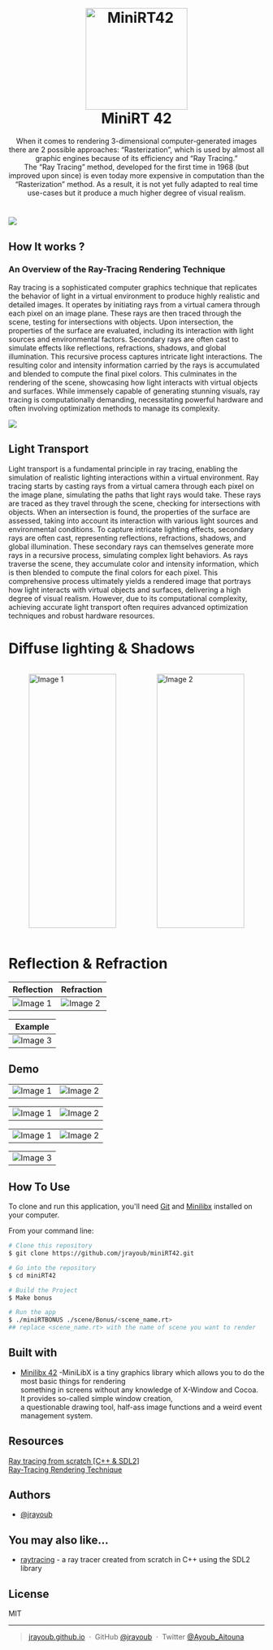 <h1 align="center">
  <br>
  <a href="http://www.amitmerchant.com/electron-markdownify"><img src="https://github.com/byaliego/42-project-badges/blob/main/badges/minirtm.png?raw=true" alt="MiniRT42" width="200"></a>
  <br>
  MiniRT 42
  <br>
</h1>

<p align="center">
When it comes to rendering 3-dimensional computer-generated images there are 2 possible approaches: “Rasterization”, which is used by almost all graphic engines because
of its efficiency and “Ray Tracing.”</br>
The “Ray Tracing” method, developed for the first time in 1968 (but improved upon
since) is even today more expensive in computation than the “Rasterization” method.
As a result, it is not yet fully adapted to real time use-cases but it produce a much higher
degree of visual realism.
</p>

##

# ![](https://i.pinimg.com/originals/4c/db/2f/4cdb2f06617f18e398b3ed23a5705739.jpg)

## How It works ?

### An Overview of the Ray-Tracing Rendering Technique
Ray tracing is a sophisticated computer graphics technique that replicates the behavior of light in a virtual environment 
to produce highly realistic and detailed images. It operates by initiating rays from a virtual camera through each pixel on 
an image plane. These rays are then traced through the scene, testing for intersections with objects. Upon intersection,
the properties of the surface are evaluated, including its interaction with light sources and environmental factors.
Secondary rays are often cast to simulate effects like reflections, refractions, shadows, and global illumination. 
This recursive process captures intricate light interactions. The resulting color and intensity information carried 
by the rays is accumulated and blended to compute the final pixel colors. This culminates in the rendering of the scene, 
showcasing how light interacts with virtual objects and surfaces. While immensely capable of generating stunning visuals, 
ray tracing is computationally demanding, necessitating powerful hardware and often involving optimization methods to manage its complexity.


![](https://www.scratchapixel.com/images/ray-tracing-refresher/rt-setup2.png)

## Light Transport
Light transport is a fundamental principle in ray tracing, enabling the simulation of realistic lighting interactions within a virtual environment. Ray tracing starts by casting rays from a virtual camera through each pixel on the image plane, simulating the paths that light rays would take. These rays are traced as they travel through the scene, checking for intersections with objects. When an intersection is found, the properties of the surface are assessed, taking into account its interaction with various light sources and environmental conditions. To capture intricate lighting effects, secondary rays are often cast, representing reflections, refractions, shadows, and global illumination. These secondary rays can themselves generate more rays in a recursive process, simulating complex light behaviors. As rays traverse the scene, they accumulate color and intensity information, which is then blended to compute the final colors for each pixel. This comprehensive process ultimately yields a rendered image that portrays how light interacts with virtual objects and surfaces, delivering a high degree of visual realism. However, due to its computational complexity, achieving accurate light transport often requires advanced optimization techniques and robust hardware resources.

# Diffuse lighting & Shadows
<div style="display: flex; flex-wrap: wrap;">
  <div style="flex: 50%">
    <figure style="height: 500px">
      <img src="https://www.scratchapixel.com/images/introduction-to-ray-tracing/lightingnoshadow.gif" alt="Image 1" style="width: 100%; object-fit: fill;">
    </figure>
  </div>
  <div style="flex: 50%;">
    <figure style="height: 500px">
      <img src="https://www.scratchapixel.com/images/introduction-to-ray-tracing/lightingshadow.gif" alt="Image 2" style="width: 100%; object-fit: fill;">
    </figure>
  </div>
</div>

# Reflection & Refraction

| Reflection | Refraction |
|---------|---------|
| ![Image 1](https://www.scratchapixel.com/images/ray-tracing-refresher/rt-reflection2.gif?) | ![Image 2](https://www.scratchapixel.com/images/ray-tracing-refresher/rt-refraction2.gif?) |

| Example|
|---------|
| ![Image 3](https://github.com/jrayoub/miniRT42/blob/main/rendred_scenes/reflection.png?raw=true)


## Demo

|         |        |
|---------|---------|
| ![Image 1](https://github.com/jrayoub/miniRT42/blob/main/rendred_scenes/bm.png?raw=true) | ![Image 2](https://github.com/jrayoub/miniRT42/blob/main/rendred_scenes/bmpmap.png?raw=true) |


|         |        |
|---------|---------|
| ![Image 1](https://github.com/jrayoub/miniRT42/blob/main/rendred_scenes/checker.png?raw=true) | ![Image 2](https://github.com/jrayoub/miniRT42/blob/main/rendred_scenes/cone.png?raw=true) |



|         |        |
|---------|---------|
| ![Image 1](https://github.com/jrayoub/miniRT42/blob/main/rendred_scenes/mt_light.png?raw=true) | ![Image 2](https://github.com/jrayoub/miniRT42/blob/main/rendred_scenes/sp.png?raw=true) |

| |
|---------|
| ![Image 3](https://github.com/jrayoub/miniRT42/blob/main/rendred_scenes/reflection.png?raw=true)



## How To Use

To clone and run this application, you'll need [Git](https://git-scm.com) and [Minilibx](https://github.com/harm-smits/42docs) installed on your computer.

From your command line:

```bash
# Clone this repository
$ git clone https://github.com/jrayoub/miniRT42.git

# Go into the repository
$ cd miniRT42

# Build the Project
$ Make bonus

# Run the app
$ ./miniRTBONUS ./scene/Bonus/<scene_name.rt>
## replace <scene_name.rt> with the name of scene you want to render 
```

## Built with 
- [Minilibx 42](http://www.w3schools.com/jquery/jquery_ref_ajax.asp) -MiniLibX is a tiny graphics library which allows you to do the most basic things for rendering
  </br>something in screens without any knowledge of X-Window and Cocoa. It provides so-called simple window creation,</br>
   a questionable drawing tool, half-ass image functions and a weird event management system.


## Resources
[Ray tracing from scratch \[C++ & SDL2\]](https://www.youtube.com/watch?v=JN5yUrJPThI)<br>
[Ray-Tracing Rendering Technique](https://www.scratchapixel.com/lessons/3d-basic-rendering/ray-tracing-overview/light-transport-ray-tracing-whitted.html)<br>

## Authors
- [@jrayoub](https://www.github.com/jrayoub)


## You may also like...

- [raytracing](https://github.com/jrayoub/raytracing) - a ray tracer created from scratch in C++ using the SDL2 library

## License

MIT

---

> [jrayoub.github.io](https://jrayoub.github.io/AyoubAitouna/) &nbsp;&middot;&nbsp;
> GitHub [@jrayoub](https://github.com/jrayoub) &nbsp;&middot;&nbsp;
> Twitter [@Ayoub_Aitouna](https://twitter.com/Ayoub_Aitouna)